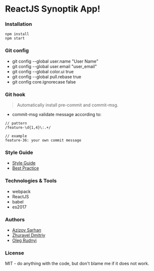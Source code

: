 # ReactJS Synoptik App!

### Installation

```
npm install
npm start
```

### Git config

* git config --global user.name "User Name"
* git config --global user.email "user_email"
* git config --global color.ui true
* git config --global pull.rebase true
* git config core.ignorecase false

### Git hook
> Automatically install pre-commit and commit-msg.

* commit-msg validate message according to: 

```
// pattern
/feature-\d{1,4}\:.+/

// example
feature-36: your own commit message
```

### Style Guide

* [Style Guide](https://github.com/airbnb/javascript/tree/master/react)
* [Best Practice](https://github.com/planningcenter/react-patterns)

### Technologies & Tools

* webpack
* ReactJS
* babel
* es2017

### Authors

* [Azizov Sarhan](https://github.com/Jayser/)
* [Zhuravel Dmitriy](https://github.com/dmZhur)
* [Oleg Rudnyi](https://github.com/ge1o) 

### License
MIT - do anything with the code, but don't blame me if it does not work.